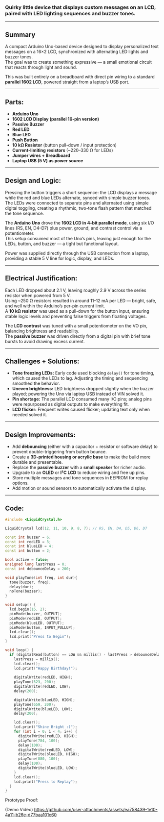 ### Quirky little device that displays custom messages on an LCD, paired with LED lighting sequences and buzzer tones.

---

## Summary
A compact Arduino Uno-based device designed to display personalized text messages on a 16×2 LCD, synchronized with alternating LED lights and buzzer tones.  
The goal was to create something expressive — a small emotional circuit that reacts through light and sound.  

This was built entirely on a breadboard with direct pin wiring to a standard **parallel 1602 LCD**, powered straight from a laptop’s USB port.

---

## Parts:
- **Arduino Uno**  
- **1602 LCD Display (parallel 16-pin version)**  
- **Passive Buzzer**  
- **Red LED**  
- **Blue LED**  
- **Push Button**  
- **10 kΩ Resistor** (button pull-down / input protection)  
- **Current-limiting resistors** (~220–330 Ω for LEDs)  
- **Jumper wires + Breadboard**  
- **Laptop USB (5 V) as power source**

---

## Design and Logic:
Pressing the button triggers a short sequence: the LCD displays a message while the red and blue LEDs alternate, synced with simple buzzer tones.  
The LEDs were connected to separate pins and alternated using simple digital toggling, creating a rhythmic, two-tone flash pattern that matched the tone sequence.

The **Arduino Uno** drove the **1602 LCD in 4-bit parallel mode**, using six I/O lines (RS, EN, D4–D7) plus power, ground, and contrast control via a potentiometer.  
This setup consumed most of the Uno’s pins, leaving just enough for the LEDs, button, and buzzer — a tight but functional layout.  

Power was supplied directly through the USB connection from a laptop, providing a stable 5 V line for logic, display, and LEDs.

---

## Electrical Justification:
Each LED dropped about 2.1 V, leaving roughly 2.9 V across the series resistor when powered from 5 V.  
Using ~250 Ω resistors resulted in around 11–12 mA per LED — bright, safe, and well within the Arduino’s per-pin current limit.  
A **10 kΩ resistor** was used as a pull-down for the button input, ensuring stable logic levels and preventing false triggers from floating voltages.  

The **LCD contrast** was tuned with a small potentiometer on the VO pin, balancing brightness and readability.  
The **passive buzzer** was driven directly from a digital pin with brief tone bursts to avoid drawing excess current.

---

## Challenges + Solutions:
- **Tone freezing LEDs:** Early code used blocking `delay()` for tone timing, which caused the LEDs to lag. Adjusting the timing and sequencing smoothed the behavior.  
- **Uneven brightness:** LED brightness dropped slightly when the buzzer played; powering the Uno via laptop USB instead of VIN solved it.  
- **Pin shortage:** The parallel LCD consumed many I/O pins; analog pins were repurposed as digital outputs to make everything fit.  
- **LCD flicker:** Frequent writes caused flicker; updating text only when needed solved it.  

---

## Design Improvements:
- Add **debouncing** (either with a capacitor + resistor or software delay) to prevent double-triggering from button bounce.  
- Create a **3D-printed housing or acrylic base** to make the build more durable and presentable.  
- Replace the **passive buzzer** with a **small speaker** for richer audio.  
- Upgrade to an **OLED** or **I²C LCD** to reduce wiring and free up pins.  
- Store multiple messages and tone sequences in EEPROM for replay options.  
- Add motion or sound sensors to automatically activate the display.  

---

## Code:
```cpp
#include <LiquidCrystal.h>

LiquidCrystal lcd(12, 11, 10, 9, 8, 7); // RS, EN, D4, D5, D6, D7

const int buzzer = 6;
const int redLED = 3;
const int blueLED = 4;
const int button = 2;

bool active = false;
unsigned long lastPress = 0;
const int debounceDelay = 200;

void playTone(int freq, int dur){
  tone(buzzer, freq);
  delay(dur);
  noTone(buzzer);
}

void setup() {
  lcd.begin(16, 2);
  pinMode(buzzer, OUTPUT);
  pinMode(redLED, OUTPUT);
  pinMode(blueLED, OUTPUT);
  pinMode(button, INPUT_PULLUP);
  lcd.clear();
  lcd.print("Press to Begin");
}

void loop() {
  if (digitalRead(button) == LOW && millis() - lastPress > debounceDelay) {
    lastPress = millis();
    lcd.clear();
    lcd.print("Happy Birthday!");
    
    digitalWrite(redLED, HIGH);
    playTone(523, 200);
    digitalWrite(redLED, LOW);
    delay(200);

    digitalWrite(blueLED, HIGH);
    playTone(659, 200);
    digitalWrite(blueLED, LOW);
    delay(200);

    lcd.clear();
    lcd.print("Shine Bright :)");
    for (int i = 0; i < 4; i++) {
      digitalWrite(redLED, HIGH);
      playTone(784, 100);
      delay(100);
      digitalWrite(redLED, LOW);
      digitalWrite(blueLED, HIGH);
      playTone(880, 100);
      delay(100);
      digitalWrite(blueLED, LOW);
    }
    lcd.clear();
    lcd.print("Press to Replay");
  }
}
```

Prototype Proof:

(Demo Video)
https://github.com/user-attachments/assets/ea758439-1e10-4a11-b26e-d77baa101c60
